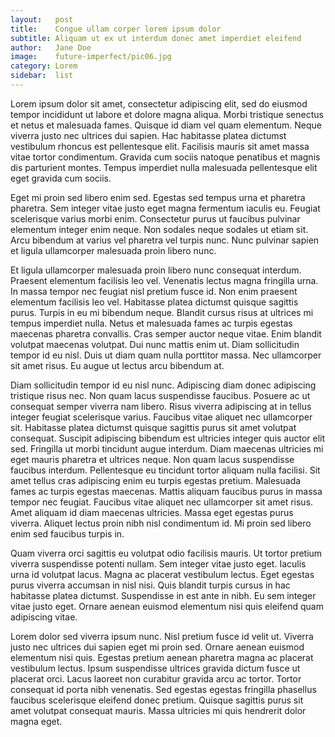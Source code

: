 ```yaml
---
layout:   post
title:    Congue ullam corper lorem ipsum dolor
subtitle: Aliquam ut ex ut interdum donec amet imperdiet eleifend
author:   Jane Doe
image:    future-imperfect/pic06.jpg
category: Lorem
sidebar:  list
---
```


Lorem ipsum dolor sit amet, consectetur adipiscing elit, sed do eiusmod tempor incididunt ut labore et dolore magna aliqua. Morbi tristique senectus et netus et malesuada fames. Quisque id diam vel quam elementum. Neque viverra justo nec ultrices dui sapien. Hac habitasse platea dictumst vestibulum rhoncus est pellentesque elit. Facilisis mauris sit amet massa vitae tortor condimentum. Gravida cum sociis natoque penatibus et magnis dis parturient montes. Tempus imperdiet nulla malesuada pellentesque elit eget gravida cum sociis.<!--end_excerpt-->

Eget mi proin sed libero enim sed. Egestas sed tempus urna et pharetra pharetra. Sem integer vitae justo eget magna fermentum iaculis eu. Feugiat scelerisque varius morbi enim. Consectetur purus ut faucibus pulvinar elementum integer enim neque. Non sodales neque sodales ut etiam sit. Arcu bibendum at varius vel pharetra vel turpis nunc. Nunc pulvinar sapien et ligula ullamcorper malesuada proin libero nunc.

Et ligula ullamcorper malesuada proin libero nunc consequat interdum. Praesent elementum facilisis leo vel. Venenatis lectus magna fringilla urna. In massa tempor nec feugiat nisl pretium fusce id. Non enim praesent elementum facilisis leo vel. Habitasse platea dictumst quisque sagittis purus. Turpis in eu mi bibendum neque. Blandit cursus risus at ultrices mi tempus imperdiet nulla. Netus et malesuada fames ac turpis egestas maecenas pharetra convallis. Cras semper auctor neque vitae. Enim blandit volutpat maecenas volutpat. Dui nunc mattis enim ut. Diam sollicitudin tempor id eu nisl. Duis ut diam quam nulla porttitor massa. Nec ullamcorper sit amet risus. Eu augue ut lectus arcu bibendum at.

Diam sollicitudin tempor id eu nisl nunc. Adipiscing diam donec adipiscing tristique risus nec. Non quam lacus suspendisse faucibus. Posuere ac ut consequat semper viverra nam libero. Risus viverra adipiscing at in tellus integer feugiat scelerisque varius. Faucibus vitae aliquet nec ullamcorper sit. Habitasse platea dictumst quisque sagittis purus sit amet volutpat consequat. Suscipit adipiscing bibendum est ultricies integer quis auctor elit sed. Fringilla ut morbi tincidunt augue interdum. Diam maecenas ultricies mi eget mauris pharetra et ultrices neque. Non quam lacus suspendisse faucibus interdum. Pellentesque eu tincidunt tortor aliquam nulla facilisi. Sit amet tellus cras adipiscing enim eu turpis egestas pretium. Malesuada fames ac turpis egestas maecenas. Mattis aliquam faucibus purus in massa tempor nec feugiat. Faucibus vitae aliquet nec ullamcorper sit amet risus. Amet aliquam id diam maecenas ultricies. Massa eget egestas purus viverra. Aliquet lectus proin nibh nisl condimentum id. Mi proin sed libero enim sed faucibus turpis in.

Quam viverra orci sagittis eu volutpat odio facilisis mauris. Ut tortor pretium viverra suspendisse potenti nullam. Sem integer vitae justo eget. Iaculis urna id volutpat lacus. Magna ac placerat vestibulum lectus. Eget egestas purus viverra accumsan in nisl nisi. Quis blandit turpis cursus in hac habitasse platea dictumst. Suspendisse in est ante in nibh. Eu sem integer vitae justo eget. Ornare aenean euismod elementum nisi quis eleifend quam adipiscing vitae.

Lorem dolor sed viverra ipsum nunc. Nisl pretium fusce id velit ut. Viverra justo nec ultrices dui sapien eget mi proin sed. Ornare aenean euismod elementum nisi quis. Egestas pretium aenean pharetra magna ac placerat vestibulum lectus. Ipsum suspendisse ultrices gravida dictum fusce ut placerat orci. Lacus laoreet non curabitur gravida arcu ac tortor. Tortor consequat id porta nibh venenatis. Sed egestas egestas fringilla phasellus faucibus scelerisque eleifend donec pretium. Quisque sagittis purus sit amet volutpat consequat mauris. Massa ultricies mi quis hendrerit dolor magna eget.
